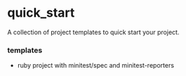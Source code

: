 quick_start
===========

A collection of project templates to quick start your project.

### templates

  -  ruby project with minitest/spec and minitest-reporters
